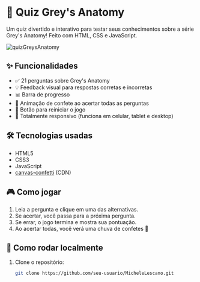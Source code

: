 # 🧠 Quiz Grey's Anatomy

Um quiz divertido e interativo para testar seus conhecimentos sobre a série Grey's Anatomy! Feito com HTML, CSS e JavaScript.

 ![quizGreysAnatomy](https://github.com/user-attachments/assets/964ab650-0eb5-4b81-a34a-9876d682e405)


## ✨ Funcionalidades

- ✅ 21 perguntas sobre Grey's Anatomy
- 💡 Feedback visual para respostas corretas e incorretas
- 📊 Barra de progresso
- 🎉 Animação de confete ao acertar todas as perguntas
- 🔁 Botão para reiniciar o jogo
- 📱 Totalmente responsivo (funciona em celular, tablet e desktop)

## 🛠️ Tecnologias usadas

- HTML5
- CSS3
- JavaScript
- [canvas-confetti](https://www.npmjs.com/package/canvas-confetti) (CDN)

## 🎮 Como jogar

1. Leia a pergunta e clique em uma das alternativas.
2. Se acertar, você passa para a próxima pergunta.
3. Se errar, o jogo termina e mostra sua pontuação.
4. Ao acertar todas, você verá uma chuva de confetes 🎊



## 🚀 Como rodar localmente

1. Clone o repositório:
   ```bash
   git clone https://github.com/seu-usuario/MicheleLescano.git

